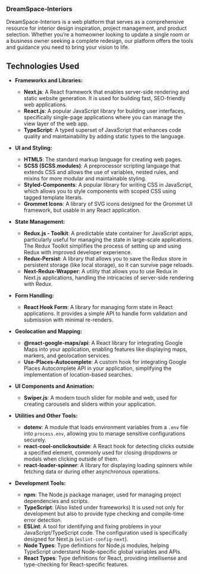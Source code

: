 
<h3>DreamSpace-Interiors</h3>

<p>DreamSpace-Interiors is a web platform that serves as a comprehensive resource for interior design inspiration, project management, and product selection. Whether you’re a homeowner looking to update a single room or a business owner seeking a complete redesign, our platform offers the tools and guidance you need to bring your vision to life. </p>

## Technologies Used

- **Frameworks and Libraries:**
  - **Next.js**: A React framework that enables server-side rendering and static website generation. It is used for building fast, SEO-friendly web applications.
  - **React.js**: A popular JavaScript library for building user interfaces, specifically single-page applications where you can manage the view layer of the web app.
  - **TypeScript**: A typed superset of JavaScript that enhances code quality and maintainability by adding static types to the language.

- **UI and Styling:**
  - **HTML5**: The standard markup language for creating web pages.
  - **SCSS (SCSS.modules)**: A preprocessor scripting language that extends CSS and allows the use of variables, nested rules, and mixins for more modular and maintainable styling.
  - **Styled-Components**: A popular library for writing CSS in JavaScript, which allows you to style components with scoped CSS using tagged template literals.
  - **Grommet Icons**: A library of SVG icons designed for the Grommet UI framework, but usable in any React application.

- **State Management:**
  - **Redux.js - Toolkit**: A predictable state container for JavaScript apps, particularly useful for managing the state in large-scale applications. The Redux Toolkit simplifies the process of setting up and using Redux with improved developer experience.
  - **Redux-Persist**: A library that allows you to save the Redux store in persistent storage (like local storage), so it can survive page reloads.
  - **Next-Redux-Wrapper**: A utility that allows you to use Redux in Next.js applications, handling the intricacies of server-side rendering with Redux.

- **Form Handling:**
  - **React Hook Form**: A library for managing form state in React applications. It provides a simple API to handle form validation and submission with minimal re-renders.

- **Geolocation and Mapping:**
  - **@react-google-maps/api**: A React library for integrating Google Maps into your application, enabling features like displaying maps, markers, and geolocation services.
  - **Use-Places-Autocomplete**: A custom hook for integrating Google Places Autocomplete API in your application, simplifying the implementation of location-based searches.

- **UI Components and Animation:**
  - **Swiper.js**: A modern touch slider for mobile and web, used for creating carousels and sliders within your application.

- **Utilities and Other Tools:**
  - **dotenv**: A module that loads environment variables from a `.env` file into `process.env`, allowing you to manage sensitive configurations securely.
  - **react-cool-onclickoutside**: A React hook for detecting clicks outside a specified element, commonly used for closing dropdowns or modals when clicking outside of them.
  - **react-loader-spinner**: A library for displaying loading spinners while fetching data or during other asynchronous operations.

- **Development Tools:**
  - **npm**: The Node.js package manager, used for managing project dependencies and scripts.
  - **TypeScript**: (Also listed under frameworks) It is used not only for development but also to provide type checking and compile-time error detection.
  - **ESLint**: A tool for identifying and fixing problems in your JavaScript/TypeScript code. The configuration used is specifically designed for Next.js (`eslint-config-next`).
  - **Node Types**: Type definitions for Node.js modules, helping TypeScript understand Node-specific global variables and APIs.
  - **React Types**: Type definitions for React, providing intellisense and type-checking for React-specific features.
